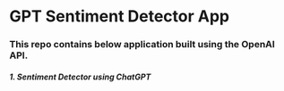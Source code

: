 # GPT Sentiment Detector App

### This repo contains below application built using the OpenAI API.
##### 1. Sentiment Detector using ChatGPT

